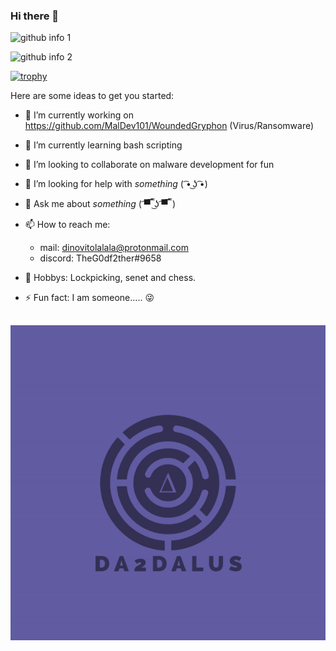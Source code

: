 ### Hi there 👋

  ![github info 1](https://github-readme-stats.vercel.app/api?username=Da2dalus&show_icons=true&theme=nord&include_all_commits=true)
  
  
  
  ![github info 2](https://github-readme-stats.vercel.app/api/top-langs/?username=Da2dalus&langs_count=14&theme=nord&layout=compact)
  
  [![trophy](https://github-profile-trophy.vercel.app/?username=Da2dalus&theme=nord)](https://github.com/ryo-ma/github-profile-trophy)


Here are some ideas to get you started:

- 🔭 I’m currently working on https://github.com/MalDev101/WoundedGryphon (Virus/Ransomware)

- 🌱 I’m currently learning bash scripting

- 👯 I’m looking to collaborate on malware development for fun

- 🤔 I’m looking for help with *something* ( ͡• ͜ʖ ͡•)

- 💬 Ask me about *something* ( ͡▀̿ ̿ ͜ʖ ͡▀̿ ̿ )

- 📫 How to reach me:
     - mail: dinovitolalala@protonmail.com
     - discord: TheG0df2ther#9658

- 🎨 Hobbys: Lockpicking, senet and chess.
     
- ⚡ Fun fact: I am someone..... 😜

##





















![Da2dalus](https://github.com/Da2dalus/Cerebro/blob/main/pictures/Da2dalus.gif)
